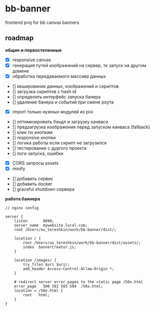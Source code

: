 # bb-banner

frontend proj for bb canvas banners

## roadmap

**общие и первостепенные**

- [x] responsive canvas
- [x] генерация путей изображений на сервер, тк запуск на другом домене
- [x] обработка передаваемого массива данных 
- [] кеширование данных, изображений и скриптов
- [] загрузка скриптов с hash id
- [] определить интерфейс запуска банера
- [] удаление банера и событий при смене роута
- [x] import только нужных модулей из pixi
- [] оптимизировать бандл и загрузку канваса
- [] предзагрузка изображения перед запуском канваса (fallback)
- [] клик по кнопкам
- [] responsive кнопки
- [] логика работы если скрипт не загрузился
- [] тестирование с дургого проекта
- [] логи запуска, ошибки
- [x] CORS запросы assets
- [x] minify
- [] добавить сервис
- [] добавить docker 
- [] graceful shutdown сервера

**работа баннера**

``` 
// nginx config

server {
    listen       8090;
    server_name  mywebsite.local.com;
    root /Users/au_tereshkin/work/bb-banner/dist/;

    location / {
        root /Users/au_tereshkin/work/bb-banner/dist/assets/;
        index  bannerCreator.js;
    }

    location /images/ {
        try_files $uri $uri/;
        add_header Access-Control-Allow-Origin *;
    }

    # redirect server error pages to the static page /50x.html
    error_page   500 502 503 504  /50x.html;
    location = /50x.html {
        root   html;
    }
}
```